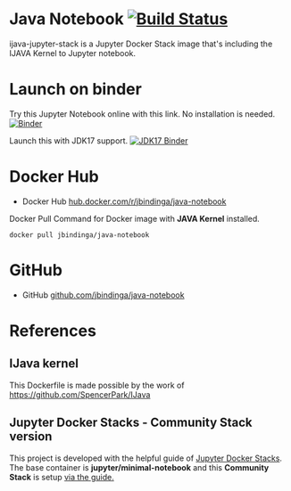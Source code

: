 # Java Notebook [![Build Status](https://travis-ci.com/jbindinga/java-notebook.svg?branch=master)](https://travis-ci.com/jbindinga/java-notebook)
ijava-jupyter-stack is a Jupyter Docker Stack image that's including the IJAVA Kernel to Jupyter notebook.

# Launch on binder
Try this Jupyter Notebook online with this link. No installation is needed.
[![Binder](https://mybinder.org/badge_logo.svg)](https://mybinder.org/v2/gh/jbindinga/java-notebook/master)

Launch this with JDK17 support.
[![JDK17 Binder](https://mybinder.org/badge_logo.svg)](https://mybinder.org/v2/gh/nilshoffmann/java-notebook/jdk17)

# Docker Hub
* Docker Hub [hub.docker.com/r/jbindinga/java-notebook](https://hub.docker.com/r/jbindinga/java-notebook)

Docker Pull Command for Docker image with **JAVA Kernel** installed.
```
docker pull jbindinga/java-notebook
```

# GitHub
* GitHub [github.com/jbindinga/java-notebook](https://github.com/jbindinga/java-notebook)

# References
## IJava kernel
This Dockerfile is made possible by the work of https://github.com/SpencerPark/IJava

## Jupyter Docker Stacks - Community Stack version
This project is developed with the helpful guide of [Jupyter Docker Stacks](https://jupyter-docker-stacks.readthedocs.io/en/latest/). The base container is **jupyter/minimal-notebook** and this **Community Stack** is setup [via the guide.](https://jupyter-docker-stacks.readthedocs.io/en/latest/contributing/stacks.html)
